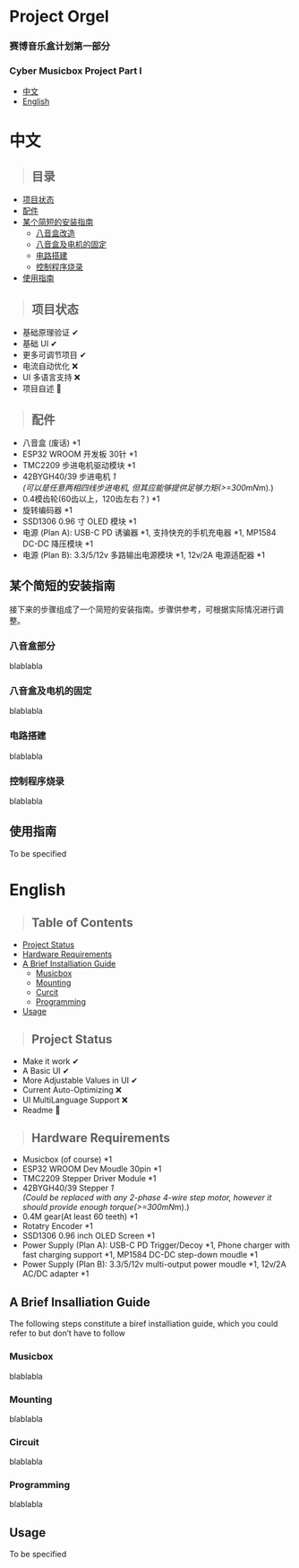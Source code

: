 # Project Orgel
### 赛博音乐盒计划第一部分
### Cyber Musicbox Project Part I

- [中文](#中文)
- [English](#english)

# 中文
>## 目录
- [项目状态](#项目状态)
- [配件](#配件)
- [某个简短的安装指南](#某个简短的安装指南)
    - [八音盒改造](#八音盒改造)
    - [八音盒及电机的固定](#八音盒及电机的固定)
    - [电路搭建](#电路搭建)
    - [控制程序烧录](#控制程序烧录)
- [使用指南](#使用指南)

>## 项目状态
* 基础原理验证    ✔
* 基础 UI        ✔
* 更多可调节项目  ✔
* 电流自动优化   ❌
* UI 多语言支持  ❌
* 项目自述       🚧

>## 配件
* 八音盒 (废话) *1
* ESP32 WROOM 开发板 30针 *1
* TMC2209 步进电机驱动模块 *1
* 42BYGH40/39 步进电机 *1  
 (可以是任意两相四线步进电机, 但其应能够提供足够力矩(>=300mN*m).)
* 0.4模齿轮(60齿以上，120齿左右？) *1   
* 旋转编码器 *1
* SSD1306 0.96 寸 OLED 模块 *1
* 电源 (Plan A): USB-C PD 诱骗器 *1, 支持快充的手机充电器 *1, MP1584 DC-DC 降压模块 *1
* 电源 (Plan B): 3.3/5/12v 多路输出电源模块 *1, 12v/2A 电源适配器 *1

## 某个简短的安装指南
接下来的步骤组成了一个简短的安装指南。步骤供参考，可根据实际情况进行调整。
### 八音盒部分
blablabla
### 八音盒及电机的固定
blablabla
### 电路搭建
blablabla
### 控制程序烧录
blablabla

## 使用指南
To be specified

# English
>## Table of Contents
- [Project Status](#project-ptatus)
- [Hardware Requirements](#hardware-requirements)
- [A Brief Installiation Guide](#a-brief-installiation-guide)
    - [Musicbox](#musicbox)
    - [Mounting](#mounting)
    - [Curcit](#circuit)
    - [Programming](#programming)
- [Usage](#usage)

>## Project Status 
* Make it work  ✔
* A Basic UI    ✔
* More Adjustable Values in UI ✔
* Current Auto-Optimizing   ❌
* UI MultiLanguage Support  ❌
* Readme 🚧

>## Hardware Requirements
* Musicbox (of course) *1
* ESP32 WROOM Dev Moudle 30pin *1
* TMC2209 Stepper Driver Module *1
* 42BYGH40/39 Stepper *1  
 (Could be replaced with any 2-phase 4-wire step motor, however it should provide enough torque(>=300mN*m).)
* 0.4M gear(At least 60 teeth) *1   
* Rotatry Encoder *1
* SSD1306 0.96 inch OLED Screen *1
* Power Supply (Plan A): USB-C PD Trigger/Decoy *1, Phone charger with fast charging support *1, MP1584 DC-DC step-down moudle *1
* Power Supply (Plan B): 3.3/5/12v multi-output power moudle *1, 12v/2A AC/DC adapter *1

## A Brief Insalliation Guide
The following steps constitute a biref installiation guide, which you could refer to but don’t have to follow
### Musicbox
blablabla
### Mounting
blablabla
### Circuit
blablabla
### Programming
blablabla

## Usage
To be specified
